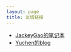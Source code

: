 ```yaml
---
layout: page
title: 友情链接 
---
```



- [JackeyGao的笔记本](https://jackeygao.io)
- [Yuchen的blog](http://www.yuchen.info/)



